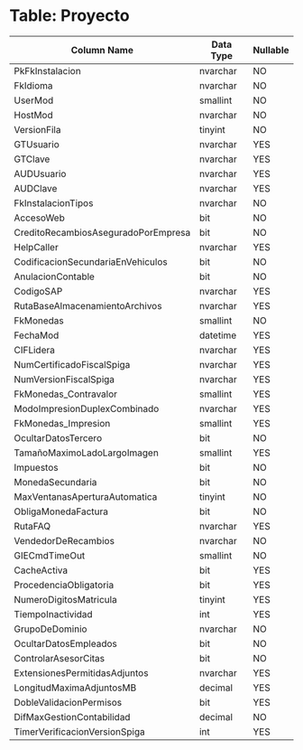 # Table: Proyecto

| Column Name | Data Type | Nullable |
|-------------|-----------|----------|
| PkFkInstalacion | nvarchar | NO |
| FkIdioma | nvarchar | NO |
| UserMod | smallint | NO |
| HostMod | nvarchar | NO |
| VersionFila | tinyint | NO |
| GTUsuario | nvarchar | YES |
| GTClave | nvarchar | YES |
| AUDUsuario | nvarchar | YES |
| AUDClave | nvarchar | YES |
| FkInstalacionTipos | nvarchar | NO |
| AccesoWeb | bit | NO |
| CreditoRecambiosAseguradoPorEmpresa | bit | NO |
| HelpCaller | nvarchar | YES |
| CodificacionSecundariaEnVehiculos | bit | NO |
| AnulacionContable | bit | NO |
| CodigoSAP | nvarchar | YES |
| RutaBaseAlmacenamientoArchivos | nvarchar | YES |
| FkMonedas | smallint | NO |
| FechaMod | datetime | YES |
| CIFLidera | nvarchar | YES |
| NumCertificadoFiscalSpiga | nvarchar | YES |
| NumVersionFiscalSpiga | nvarchar | YES |
| FkMonedas_Contravalor | smallint | YES |
| ModoImpresionDuplexCombinado | nvarchar | YES |
| FkMonedas_Impresion | smallint | YES |
| OcultarDatosTercero | bit | NO |
| TamañoMaximoLadoLargoImagen | smallint | YES |
| Impuestos | bit | NO |
| MonedaSecundaria | bit | NO |
| MaxVentanasAperturaAutomatica | tinyint | NO |
| ObligaMonedaFactura | bit | NO |
| RutaFAQ | nvarchar | YES |
| VendedorDeRecambios | nvarchar | NO |
| GIECmdTimeOut | smallint | NO |
| CacheActiva | bit | YES |
| ProcedenciaObligatoria | bit | YES |
| NumeroDigitosMatricula | tinyint | YES |
| TiempoInactividad | int | YES |
| GrupoDeDominio | nvarchar | NO |
| OcultarDatosEmpleados | bit | NO |
| ControlarAsesorCitas | bit | NO |
| ExtensionesPermitidasAdjuntos | nvarchar | YES |
| LongitudMaximaAdjuntosMB | decimal | YES |
| DobleValidacionPermisos | bit | YES |
| DifMaxGestionContabilidad | decimal | NO |
| TimerVerificacionVersionSpiga | int | YES |
